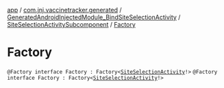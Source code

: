 [app](../../../index.md) / [com.jnj.vaccinetracker.generated](../../index.md) / [GeneratedAndroidInjectedModule_BindSiteSelectionActivity](../index.md) / [SiteSelectionActivitySubcomponent](index.md) / [Factory](./-factory.md)

# Factory

`@Factory interface Factory : Factory<`[`SiteSelectionActivity`](../../../com.jnj.vaccinetracker.siteselection/-site-selection-activity/index.md)`!>`
`@Factory interface Factory : Factory<`[`SiteSelectionActivity`](../../../com.jnj.vaccinetracker.siteselection/-site-selection-activity/index.md)`!>`